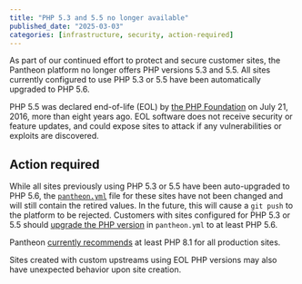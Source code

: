 ```yaml
---
title: "PHP 5.3 and 5.5 no longer available"
published_date: "2025-03-03"
categories: [infrastructure, security, action-required]
---
```


As part of our continued effort to protect and secure customer sites, the Pantheon platform no longer offers PHP versions 5.3 and 5.5. All sites currently configured to use PHP 5.3 or 5.5 have been automatically upgraded to PHP 5.6.

PHP 5.5 was declared end-of-life (EOL) by [the PHP Foundation](https://www.php.net/supported-versions.php) on July 21, 2016, more than eight years ago. EOL software does not receive security or feature updates, and could expose sites to attack if any vulnerabilities or exploits are discovered.

## Action required

While all sites previously using PHP 5.3 or 5.5 have been auto-upgraded to PHP 5.6, the [`pantheon.yml`](/pantheon-yml) file for these sites have not been changed and will still contain the retired values. In the future, this will cause a `git push` to the platform to be rejected. Customers with sites configured for PHP 5.3 or 5.5 should [upgrade the PHP version](/guides/php/php-versions) in `pantheon.yml` to at least PHP 5.6.

Pantheon [currently recommends](/guides/php#supported-php-versions) at least PHP 8.1 for all production sites.

Sites created with custom upstreams using EOL PHP versions may also have unexpected behavior upon site creation.
